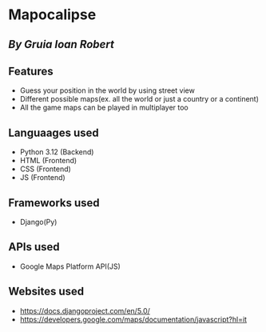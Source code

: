 # Mapocalipse

## _By Gruia Ioan Robert_


## Features

- Guess your position in the world by using street view
- Different possible maps(ex. all the world or just a country or a continent)
- All the game maps can be played in multiplayer too
## Languaages used
- Python 3.12 (Backend)
- HTML (Frontend)
- CSS (Frontend)
- JS (Frontend)
  
## Frameworks used
- Django(Py)

## APIs used
- Google Maps Platform API(JS)

## Websites used
- https://docs.djangoproject.com/en/5.0/
- https://developers.google.com/maps/documentation/javascript?hl=it
